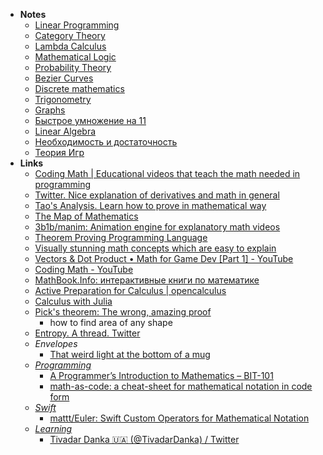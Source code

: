 - **Notes**
	- [Linear Programming](Linear%20Programming.md)
	- [Category Theory](Math/Category%20Theory.md)
	- [Lambda Calculus](Math/Lambda%20Calculus.md)
	- [Mathematical Logic](Math/Mathematical%20Logic.md)
	- [Probability Theory](Math/Probability%20Theory.md)
	- [Bezier Curves](Math/Bezier%20Curves.md)
	- [Discrete mathematics](Discrete%20mathematics.md)
	- [Trigonometry](Math/Trigonometry.md)
	- [Graphs](Math/Graphs.md)
	- [Быстрое умножение на 11](Math/Быстрое%20умножение%20на%2011.md)
	- [Linear Algebra](Math/Linear%20Algebra.md)
	- [Необходимость и достаточность](Math/Необходимость%20и%20достаточность.md)
	- [Теория Игр](Math/Теория%20Игр.md)
- **Links**
	- [Coding Math | Educational videos that teach the math needed in programming](http://www.codingmath.com)
	- [Twitter. Nice explanation of derivatives and math in general](https://twitter.com/dan_abramov/status/1439569980341821444)
	- [Tao's Analysis. Learn how to prove in mathematical way](https://lms.umb.sk/pluginfile.php/111477/mod_page/content/5/TerenceTao_Analysis.I.Third.Edition.pdf)
	- [The Map of Mathematics](https://mathmap.quantamagazine.org/map/)
	- [3b1b/manim: Animation engine for explanatory math videos](https://github.com/3b1b/manim)
	- [Theorem Proving Programming Language](https://leanprover.github.io/theorem_proving_in_lean/introduction.html)
	- [Visually stunning math concepts which are easy to explain](https://math.stackexchange.com/questions/733754/visually-stunning-math-concepts-which-are-easy-to-explain)
	- [Vectors & Dot Product • Math for Game Dev [Part 1] - YouTube](https://www.youtube.com/watch?v=MOYiVLEnhrw)
	- [Coding Math - YouTube](https://www.youtube.com/user/codingmath/videos)
	- [MathBook.Info: интерактивные книги по математике](https://mathbook.info/)
	- [Active Preparation for Calculus | opencalculus](https://opencalculus.wordpress.com/2019/01/02/active-preparation-for-calculus/)
	- [Calculus with Julia](https://docs.juliahub.com/CalculusWithJulia/AZHbv/0.0.5/)
	- [Pick's theorem: The wrong, amazing proof](https://www.youtube.com/watch?v=uh-yRNqLpOg)
		- how to find area of any shape
	- [Entropy. A thread. Twitter](https://twitter.com/TivadarDanka/status/1475456688547250176?s=20)
	- *Envelopes*
		- [That weird light at the bottom of a mug](https://www.youtube.com/watch?v=fJWnA4j0_ho)
	- *[Programming](Information%20Technology/Programming.md)*
		- [A Programmer’s Introduction to Mathematics – BIT-101](https://www.bit-101.com/blog/2021/08/a-programmers-introduction-to-mathematics/)
		- [math-as-code: a cheat-sheet for mathematical notation in code form](https://github.com/Jam3/math-as-code)
	- *[Swift](Information%20Technology/Programming/Swift.md)*
		- [mattt/Euler: Swift Custom Operators for Mathematical Notation](https://github.com/mattt/Euler)
	- *[Learning](Learning.md)*
		- [Tivadar Danka 🇺🇦 (@TivadarDanka) / Twitter](https://twitter.com/TivadarDanka)
